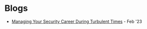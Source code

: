 # Blogs
- [Managing Your Security Career During Turbulent Times](https://www.linkedin.com/pulse/managing-your-security-career-during-turbulent-times-dickson-cissp/) - Feb '23